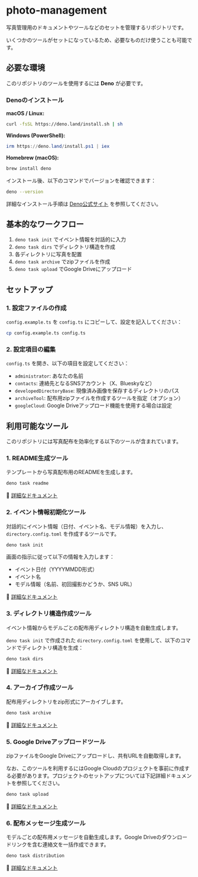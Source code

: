 # photo-management

写真管理用のドキュメントやツールなどのセットを管理するリポジトリです。

いくつかのツールがセットになっているため、必要なものだけ使うことも可能です。

## 必要な環境

このリポジトリのツールを使用するには **Deno** が必要です。

### Denoのインストール

**macOS / Linux:**
```bash
curl -fsSL https://deno.land/install.sh | sh
```

**Windows (PowerShell):**
```powershell
irm https://deno.land/install.ps1 | iex
```

**Homebrew (macOS):**
```bash
brew install deno
```

インストール後、以下のコマンドでバージョンを確認できます：

```bash
deno --version
```

詳細なインストール手順は [Deno公式サイト](https://deno.land/) を参照してください。

## 基本的なワークフロー

1. `deno task init` でイベント情報を対話的に入力
2. `deno task dirs` でディレクトリ構造を作成
3. 各ディレクトリに写真を配置
4. `deno task archive` でzipファイルを作成
5. `deno task upload` でGoogle Driveにアップロード

## セットアップ

### 1. 設定ファイルの作成

`config.example.ts` を `config.ts` にコピーして、設定を記入してください：

```bash
cp config.example.ts config.ts
```

### 2. 設定項目の編集

`config.ts` を開き、以下の項目を設定してください：

- `administrator`: あなたの名前
- `contacts`: 連絡先となるSNSアカウント（X、Blueskyなど）
- `developedDirectoryBase`: 現像済み画像を保存するディレクトリのパス
- `archiveTool`: 配布用zipファイルを作成するツールを指定（オプション）
- `googleCloud`: Google Driveアップロード機能を使用する場合は設定

## 利用可能なツール

このリポジトリには写真配布を効率化する以下のツールが含まれています。

### 1. README生成ツール

テンプレートから写真配布用のREADMEを生成します。

```bash
deno task readme
```

📄 [詳細なドキュメント](docs/README%E7%94%9F%E6%88%90%E3%83%84%E3%83%BC%E3%83%AB.md)

### 2. イベント情報初期化ツール

対話的にイベント情報（日付、イベント名、モデル情報）を入力し、`directory.config.toml` を作成するツールです。

```bash
deno task init
```

画面の指示に従って以下の情報を入力します：
- イベント日付（YYYYMMDD形式）
- イベント名
- モデル情報（名前、初回撮影かどうか、SNS URL）

📄 [詳細なドキュメント](docs/%E3%82%A4%E3%83%99%E3%83%B3%E3%83%88%E6%83%85%E5%A0%B1%E5%88%9D%E6%9C%9F%E5%8C%96%E3%83%84%E3%83%BC%E3%83%AB.md)

### 3. ディレクトリ構造作成ツール

イベント情報からモデルごとの配布用ディレクトリ構造を自動生成します。

`deno task init` で作成された `directory.config.toml` を使用して、以下のコマンドでディレクトリ構造を生成：

```bash
deno task dirs
```

📄 [詳細なドキュメント](docs/%E3%83%87%E3%82%A3%E3%83%AC%E3%82%AF%E3%83%88%E3%83%AA%E6%A7%8B%E9%80%A0%E4%BD%9C%E6%88%90%E3%83%84%E3%83%BC%E3%83%AB.md)

### 4. アーカイブ作成ツール

配布用ディレクトリをzip形式にアーカイブします。

```bash
deno task archive
```

📄 [詳細なドキュメント](docs/%E3%82%A2%E3%83%BC%E3%82%AB%E3%82%A4%E3%83%96%E4%BD%9C%E6%88%90%E3%83%84%E3%83%BC%E3%83%AB.md)

### 5. Google Driveアップロードツール

zipファイルをGoogle Driveにアップロードし、共有URLを自動取得します。

なお、このツールを利用するにはGoogle Cloudのプロジェクトを事前に作成する必要があります。プロジェクトのセットアップについては下記詳細ドキュメントを参照してください。

```bash
deno task upload
```

📄 [詳細なドキュメント](docs/Google%20Drive%E3%82%A2%E3%83%83%E3%83%97%E3%83%AD%E3%83%BC%E3%83%89%E3%83%84%E3%83%BC%E3%83%AB.md)

### 6. 配布メッセージ生成ツール

モデルごとの配布用メッセージを自動生成します。Google Driveのダウンロードリンクを含む連絡文を一括作成できます。

```bash
deno task distribution
```

📄 [詳細なドキュメント](docs/%E9%85%8D%E5%B8%83%E3%83%A1%E3%83%83%E3%82%BB%E3%83%BC%E3%82%B8%E7%94%9F%E6%88%90%E3%83%84%E3%83%BC%E3%83%AB.md)
